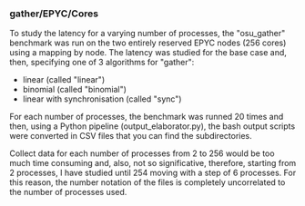 ### gather/EPYC/Cores

To study the latency for a varying number of processes, the "osu_gather" benchmark was run
on the two entirely reserved EPYC nodes (256 cores) using a mapping by node. The latency
was studied for the base case and, then, specifying one of 3 algorithms for "gather":

- linear (called "linear")
- binomial (called "binomial")
- linear with synchronisation (called "sync")

For each number of processes, the benchmark was runned 20 times and then, using a Python pipeline (output_elaborator.py),
the bash output scripts were converted in CSV files that you can find the subdirectories. 

Collect data for each number of processes from 2 to 256 would be too much time consuming and,
also, not so significative, therefore, starting from 2 processes, I have studied until 254 moving
with a step of 6 processes. For this reason, the number notation of the files is completely
uncorrelated to the number of processes used. 